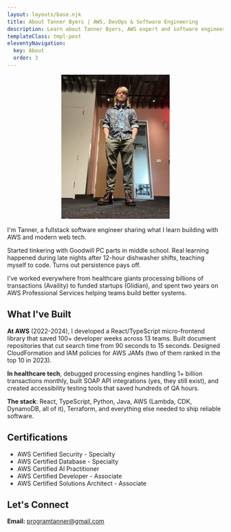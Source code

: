 ```yaml
---
layout: layouts/base.njk
title: About Tanner Byers | AWS, DevOps & Software Engineering
description: Learn about Tanner Byers, AWS expert and software engineer. Discover his experience, technical background, and developer resources.
templateClass: tmpl-post
eleventyNavigation:
  key: About
  order: 3
---
```


<p align="center"> 
  <img width="50%" src="/img/tanner.jpg" alt="Portrait of Tanner Byers, AWS expert and software engineer" loading="lazy"/>
</p>

I'm Tanner, a fullstack software engineer sharing what I learn building with AWS and modern web tech.

Started tinkering with Goodwill PC parts in middle school. Real learning happened during late nights after 12-hour dishwasher shifts, teaching myself to code. Turns out persistence pays off.

I've worked everywhere from healthcare giants processing billions of transactions (Availity) to funded startups (Glidian), and spent two years on AWS Professional Services helping teams build better systems.

## What I've Built

**At AWS** (2022-2024), I developed a React/TypeScript micro-frontend library that saved 100+ developer weeks across 13 teams. Built document repositories that cut search time from 90 seconds to 15 seconds. Designed CloudFormation and IAM policies for AWS JAMs (two of them ranked in the top 10 in 2023).

**In healthcare tech**, debugged processing engines handling 1+ billion transactions monthly, built SOAP API integrations (yes, they still exist), and created accessibility testing tools that saved hundreds of QA hours.

**The stack**: React, TypeScript, Python, Java, AWS (Lambda, CDK, DynamoDB, all of it), Terraform, and everything else needed to ship reliable software.

## Certifications

- AWS Certified Security - Specialty
- AWS Certified Database - Specialty  
- AWS Certified AI Practitioner
- AWS Certified Developer - Associate
- AWS Certified Solutions Architect - Associate

## Let's Connect

**Email:** [programtanner@gmail.com](mailto:programtanner@gmail.com)
